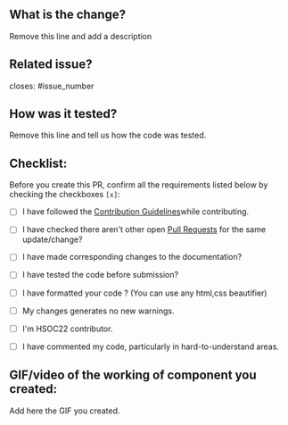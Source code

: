 ## What is the change?
Remove this line and add a description

## Related issue?
closes: #issue_number

## How was it tested?
Remove this line and tell us how the code was tested.

## Checklist:
Before you create this PR, confirm all the requirements listed below by checking the checkboxes `[x]`:

-   [ ] I have followed the [Contribution Guidelines]()while contributing.
-   [ ] I have checked there aren't other open [Pull Requests](https://github.com/BugBustersCommunity/website/pulls) for the same update/change?
-   [ ] I have made corresponding changes to the documentation?
-   [ ] I have tested the code before submission?
-   [ ] I have formatted your code ? (You can use any html,css beautifier)
-   [ ] My changes generates no new warnings.
-   [ ] I'm HSOC22 contributor.
-   [ ] I have commented my code, particularly in hard-to-understand areas.


## GIF/video of the working of component you created:
Add here the GIF you created.
